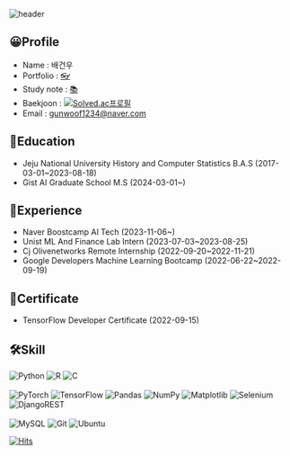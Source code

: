 ![header](https://capsule-render.vercel.app/api?type=wave&color=6FC7E1&height=200&section=header&text=WELCOME&fontSize=90)
## 😀Profile
* Name : 배건우
* Portfolio : [👓](https://confusion-fan-64d.notion.site/4fb98efaa753484e9792465d989681ee?pvs=4)
* Study note : [📚](https://confusion-fan-64d.notion.site/CS-a3ec16b53245448fb229accf81a7990b)
* Baekjoon : [![Solved.ac프로필](http://mazassumnida.wtf/api/mini/generate_badge?boj=gunwoof)](https://solved.ac/gunwoof)
* Email : gunwoof1234@naver.com
## 🏫Education
* Jeju National University History and Computer Statistics B.A.S (2017-03-01~2023-08-18)
* Gist AI Graduate School M.S (2024-03-01~)
## 👷Experience
* Naver Boostcamp AI Tech (2023-11-06~)
* Unist ML And Finance Lab Intern (2023-07-03~2023-08-25)
* Cj Olivenetworks Remote Internship (2022-09-20~2022-11-21)
* Google Developers Machine Learning Bootcamp (2022-06-22~2022-09-19)
## 🔖Certificate
* TensorFlow Developer Certificate (2022-09-15)
## 🛠️Skill
![Python](https://img.shields.io/badge/python-3670A0?style=for-the-badge&logo=python&logoColor=ffdd54)
![R](https://img.shields.io/badge/r-%23276DC3.svg?style=for-the-badge&logo=r&logoColor=white)
![C](https://img.shields.io/badge/c-%2300599C.svg?style=for-the-badge&logo=c&logoColor=white)
<br><br>
![PyTorch](https://img.shields.io/badge/PyTorch-%23EE4C2C.svg?style=for-the-badge&logo=PyTorch&logoColor=white)
![TensorFlow](https://img.shields.io/badge/TensorFlow-%23FF6F00.svg?style=for-the-badge&logo=TensorFlow&logoColor=white)
![Pandas](https://img.shields.io/badge/pandas-%23150458.svg?style=for-the-badge&logo=pandas&logoColor=white)
![NumPy](https://img.shields.io/badge/numpy-%23013243.svg?style=for-the-badge&logo=numpy&logoColor=white)
![Matplotlib](https://img.shields.io/badge/Matplotlib-%23ff0000.svg?style=for-the-badge&logo=Matplotlib&logoColor=black)
![Selenium](https://img.shields.io/badge/-selenium-%43B02A?style=for-the-badge&logo=selenium&logoColor=white)
![DjangoREST](https://img.shields.io/badge/DJANGO-REST-ff1709?style=for-the-badge&logo=django&logoColor=white&color=ff1709&labelColor=gray)
<br><br>
![MySQL](https://img.shields.io/badge/mysql-%2300f.svg?style=for-the-badge&logo=mysql&logoColor=white)
![Git](https://img.shields.io/badge/git-%23F05033.svg?style=for-the-badge&logo=git&logoColor=white)
![Ubuntu](https://img.shields.io/badge/Ubuntu-E95420?style=for-the-badge&logo=ubuntu&logoColor=white) 

[![Hits](https://hits.seeyoufarm.com/api/count/incr/badge.svg?url=https%3A%2F%2Fgithub.com%2Fgunwoof&count_bg=%2379C83D&title_bg=%23555555&icon=&icon_color=%23E7E7E7&title=visit+count&edge_flat=false)](https://hits.seeyoufarm.com)


<!--
**gunwoof/gunwoof** is a ✨ _special_ ✨ repository because its `README.md` (this file) appears on your GitHub profile.

Here are some ideas to get you started:

- 🔭 I’m currently working on ...
- 🌱 I’m currently learning ...
- 👯 I’m looking to collaborate on ...
- 🤔 I’m looking for help with ...
- 💬 Ask me about ...
- 📫 How to reach me: ...
- 😄 Pronouns: ...
- ⚡ Fun fact: ...
-->
